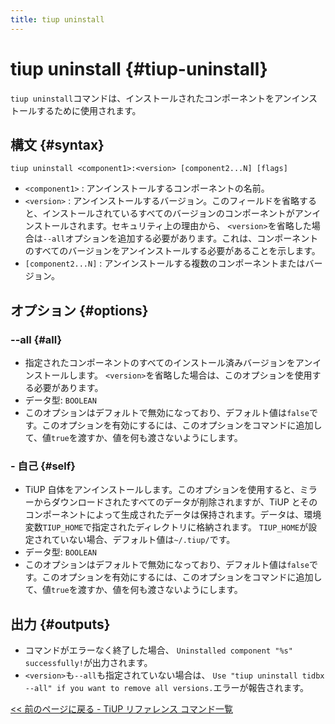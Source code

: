 ```yaml
---
title: tiup uninstall
---
```


# tiup uninstall {#tiup-uninstall}

`tiup uninstall`コマンドは、インストールされたコンポーネントをアンインストールするために使用されます。

## 構文 {#syntax}

```shell
tiup uninstall <component1>:<version> [component2...N] [flags]
```

-   `<component1>` : アンインストールするコンポーネントの名前。
-   `<version>` : アンインストールするバージョン。このフィールドを省略すると、インストールされているすべてのバージョンのコンポーネントがアンインストールされます。セキュリティ上の理由から、 `<version>`を省略した場合は`--all`オプションを追加する必要があります。これは、コンポーネントのすべてのバージョンをアンインストールする必要があることを示します。
-   `[component2...N]` : アンインストールする複数のコンポーネントまたはバージョン。

## オプション {#options}

### &#x20;--all {#all}

-   指定されたコンポーネントのすべてのインストール済みバージョンをアンインストールします。 `<version>`を省略した場合は、このオプションを使用する必要があります。
-   データ型: `BOOLEAN`
-   このオプションはデフォルトで無効になっており、デフォルト値は`false`です。このオプションを有効にするには、このオプションをコマンドに追加して、値`true`を渡すか、値を何も渡さないようにします。

### - 自己 {#self}

-   TiUP 自体をアンインストールします。このオプションを使用すると、ミラーからダウンロードされたすべてのデータが削除されますが、TiUP とそのコンポーネントによって生成されたデータは保持されます。データは、環境変数`TIUP_HOME`で指定されたディレクトリに格納されます。 `TIUP_HOME`が設定されていない場合、デフォルト値は`~/.tiup/`です。
-   データ型: `BOOLEAN`
-   このオプションはデフォルトで無効になっており、デフォルト値は`false`です。このオプションを有効にするには、このオプションをコマンドに追加して、値`true`を渡すか、値を何も渡さないようにします。

## 出力 {#outputs}

-   コマンドがエラーなく終了した場合、 `Uninstalled component "%s" successfully!`が出力されます。
-   `<version>`も`--all`も指定されていない場合は、 `Use "tiup uninstall tidbx --all" if you want to remove all versions.`エラーが報告されます。

[&lt;&lt; 前のページに戻る - TiUP リファレンス コマンド一覧](/tiup/tiup-reference.md#command-list)
